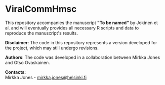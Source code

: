 # **ViralCommHmsc**

This repository accompanies the manuscript **"To be named"** by Jokinen et al. and will eventually provides all necessary R scripts and data to reproduce the manuscript's results.
   		  
   		  
**Disclaimer**: The code in this repository represents a version developed for the project, which may still undergo revisions.

**Authors**: The code was developed in a collaboration between Mirkka Jones and Otso Ovaskainen.


**Contacts:**     
Mirkka Jones - mirkka.jones@helsinki.fi
